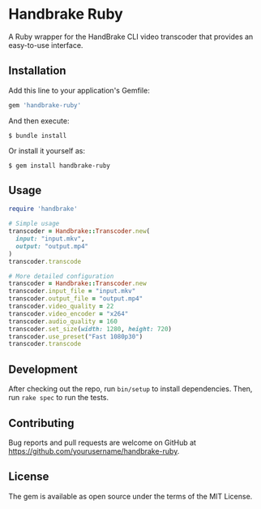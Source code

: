 # Handbrake Ruby

A Ruby wrapper for the HandBrake CLI video transcoder that provides an easy-to-use interface.

## Installation

Add this line to your application's Gemfile:

```ruby
gem 'handbrake-ruby'
```

And then execute:

    $ bundle install

Or install it yourself as:

    $ gem install handbrake-ruby

## Usage

```ruby
require 'handbrake'

# Simple usage
transcoder = Handbrake::Transcoder.new(
  input: "input.mkv",
  output: "output.mp4"
)
transcoder.transcode

# More detailed configuration
transcoder = Handbrake::Transcoder.new
transcoder.input_file = "input.mkv"
transcoder.output_file = "output.mp4"
transcoder.video_quality = 22
transcoder.video_encoder = "x264"
transcoder.audio_quality = 160
transcoder.set_size(width: 1280, height: 720)
transcoder.use_preset("Fast 1080p30")
transcoder.transcode
```

## Development

After checking out the repo, run `bin/setup` to install dependencies. Then, run `rake spec` to run the tests.

## Contributing

Bug reports and pull requests are welcome on GitHub at https://github.com/yourusername/handbrake-ruby.

## License

The gem is available as open source under the terms of the MIT License.
